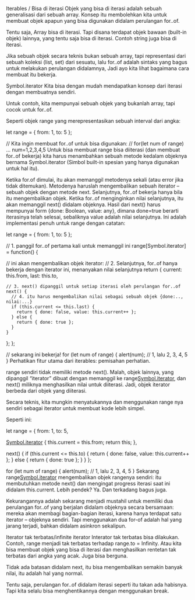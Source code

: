 Iterables / Bisa di iterasi
Objek yang bisa di iterasi adalah sebuah generalisasi dari sebuah array. Konsep itu membolehkan kita untuk membuat objek apapun yang bisa digunakan didalam perulangan for..of.

Tentu saja, Array bisa di iterasi. Tapi disana terdapat objek bawaan (built-in objek) lainnya, yang tentu saja bisa di iterasi. Contoh string juga bisa di iterasi.

Jika sebuah objek secara teknis bukan sebuah array, tapi representasi dari sebuah koleksi (list, set) dari sesuatu, lalu for..of adalah sintaks yang bagus untuk melakukan perulangan didalamnya, Jadi ayo kita lihat bagaimana cara membuat itu bekerja.

Symbol.iterator
Kita bisa dengan mudah mendapatkan konsep dari iterasi dengan membuatnya sendiri.

Untuk contoh, kita mempunyai sebuah objek yang bukanlah array, tapi cocok untuk for..of.

Seperti objek range yang merepresentasikan sebuah interval dari angka:

let range = {
  from: 1,
  to: 5
};

// Kita ingin membuat for..of untuk bisa digunakan:
// for(let num of range) ... num=1,2,3,4,5
Untuk bisa membuat range bisa diiterasi (dan membuat for..of bekerja) kita harus menambahkan sebuah metode kedalam objeknya bernama Symbol.iterator (Simbol built-in spesian yang hanya digunakan untuk hal itu).

Ketika for.of dimulai, itu akan memanggil metodenya sekali (atau error jika tidak ditemukan). Metodenya haruslah mengembalikan sebuah iterator – sebuah objek dengan metode next.
Selanjutnya, for..of bekerja hanya bila itu mengembalikan objek.
Ketika for..of menginginkan nilai selanjutnya, itu akan memanggil next() didalam objeknya.
Hasil dari next() harus mempunyai form {done: Boolean, value: any}, dimana done=true berarti iterasinya telah selesai, sebaliknya value adalah nilai selanjutnya.
Ini adalah implementasi penuh untuk range dengan catatan:

let range = {
  from: 1,
  to: 5
};

// 1. panggil for..of pertama kali untuk memanggil ini
range[Symbol.iterator] = function() {

  // ini akan mengembalikan objek iterator:
  // 2. Selanjutnya, for..of hanya bekerja dengan iterator ini, menanyakan nilai selanjutnya
  return {
    current: this.from,
    last: this.to,

    // 3. next() dipanggil untuk setiap iterasi oleh perulangan for..of
    next() {
      // 4. itu harus mengembalikan nilai sebagai sebuah objek {done:.., nilai:...}
      if (this.current <= this.last) {
        return { done: false, value: this.current++ };
      } else {
        return { done: true };
      }
    }
  };
};

// sekarang ini bekerja!
for (let num of range) {
  alert(num); // 1, lalu 2, 3, 4, 5
}
Perhatikan fitur utama dari iterables: pemisahan perhatian.

range sendiri tidak memiliki metode next().
Malah, objek lainnya, yang dipanggil “iterator” dibuat dengan memanggil ke range[Symbol.iterator](), dan next() miliknya menghasilkan nilai untuk diiterasi.
Jadi, objek iterator berbeda dari objek yang diiterasi.

Secara teknis, kita mungkin menyatukannya dan menggunakan range nya sendiri sebagai iterator untuk membuat kode lebih simpel.

Seperti ini:

let range = {
  from: 1,
  to: 5,

  [Symbol.iterator]() {
    this.current = this.from;
    return this;
  },

  next() {
    if (this.current <= this.to) {
      return { done: false, value: this.current++ };
    } else {
      return { done: true };
    }
  }
};

for (let num of range) {
  alert(num); // 1, lalu 2, 3, 4, 5
}
Sekarang range[Symbol.iterator]() mengembalikan objek rangenya sendiri: itu membutuhkan metode next() dan mengingat progress iterasi saat ini didalam this.current. Lebih pendek? Ya. Dan terkadang bagus juga.

Kekurangannya adalah sekarang menjadi mustahil untuk memiliki dua perulangan for..of yang berjalan didalam objeknya secara bersamaan: mereka akan membagi bagian-bagian iterasi, karena hanya terdapat satu iterator – objeknya sendiri. Tapi menggunakan dua for-of adalah hal yang jarang terjadi, bahkan didalam asinkron sekalipun.

Iterator tak terbatas/infinite iterator
Interator tak terbatas bisa dilakukan. Contoh, range menjadi tak terbatas terhadap range.to = Infinity. Atau kita bisa membuat objek yang bisa di iterasi dan menghasilkan rentetan tak terbatas dari angka yang acak. Juga bisa berguna.

Tidak ada batasan didalam next, itu bisa mengembalikan semakin banyak nilai, itu adalah hal yang normal.

Tentu saja, perulangan for..of didalam iterasi seperti itu takan ada habisnya. Tapi kita selalu bisa menghentikannya dengan menggunakan break.